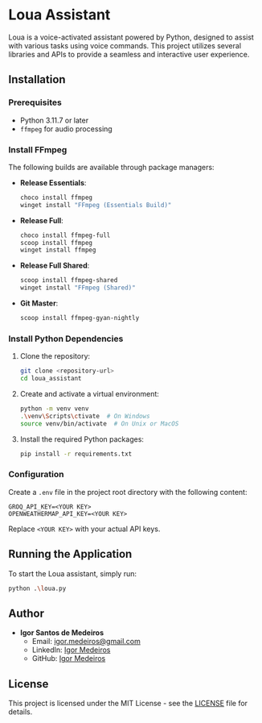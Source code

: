 
# Loua Assistant

Loua is a voice-activated assistant powered by Python, designed to assist with various tasks using voice commands. This project utilizes several libraries and APIs to provide a seamless and interactive user experience.

## Installation

### Prerequisites

- Python 3.11.7 or later
- `ffmpeg` for audio processing

### Install FFmpeg

The following builds are available through package managers:

- **Release Essentials**:
  ```sh
  choco install ffmpeg
  winget install "FFmpeg (Essentials Build)"
  ```

- **Release Full**:
  ```sh
  choco install ffmpeg-full
  scoop install ffmpeg
  winget install ffmpeg
  ```

- **Release Full Shared**:
  ```sh
  scoop install ffmpeg-shared
  winget install "FFmpeg (Shared)"
  ```

- **Git Master**:
  ```sh
  scoop install ffmpeg-gyan-nightly
  ```

### Install Python Dependencies

1. Clone the repository:
   ```sh
   git clone <repository-url>
   cd loua_assistant
   ```

2. Create and activate a virtual environment:
   ```sh
   python -m venv venv
   .\venv\Scripts\ctivate  # On Windows
   source venv/bin/activate  # On Unix or MacOS
   ```

3. Install the required Python packages:
   ```sh
   pip install -r requirements.txt
   ```

### Configuration

Create a `.env` file in the project root directory with the following content:

```
GROQ_API_KEY=<YOUR KEY>
OPENWEATHERMAP_API_KEY=<YOUR KEY>
```

Replace `<YOUR KEY>` with your actual API keys.

## Running the Application

To start the Loua assistant, simply run:

```sh
python .\loua.py
```

## Author

- **Igor Santos de Medeiros**
  - Email: igor.medeiros@gmail.com
  - LinkedIn: [Igor Medeiros](https://www.linkedin.com/in/igormedeiros)
  - GitHub: [Igor Medeiros](https://github.com/igormedeiros)

## License

This project is licensed under the MIT License - see the [LICENSE](LICENSE) file for details.
